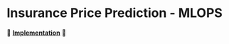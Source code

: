 # Insurance Price Prediction -  MLOPS
🚀 **[Implementation](https://github.com/rinkusahu1/mlops-project-insurance/tree/model_building)** 🚀
